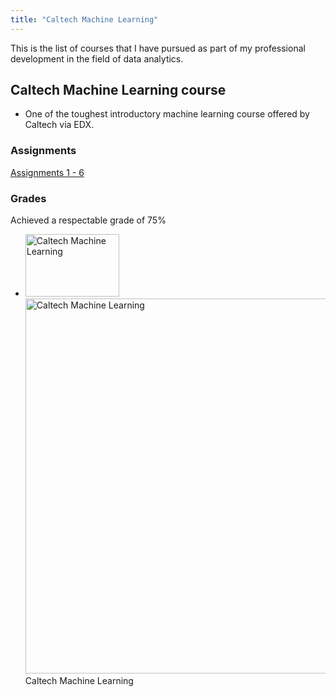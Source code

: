 ```yaml
---
title: "Caltech Machine Learning"
---
```


This is the list of courses that I have pursued as part of my professional development in the field of data analytics.


## Caltech Machine Learning course
-  One of the toughest introductory machine learning course offered by Caltech via EDX.

###  Assignments
   [Assignments 1 - 6][1]


###  Grades
   Achieved a respectable grade of 75%
   <ul class="enlarge"> 
    <li>
    <img src="/www/static/img/edx_caltech_ml.png" width="150px" height="100px" alt="Caltech Machine Learning" /> 
    <span> 
    <img src="/www/static/img/edx_caltech_ml_large.png" width="900px" height="600px" alt="Caltech Machine Learning" />
    <br/>Caltech Machine Learning
    </span>
    </li>
    </ul>

[1]: https://github.com/dxrodri/Caltech_ML
